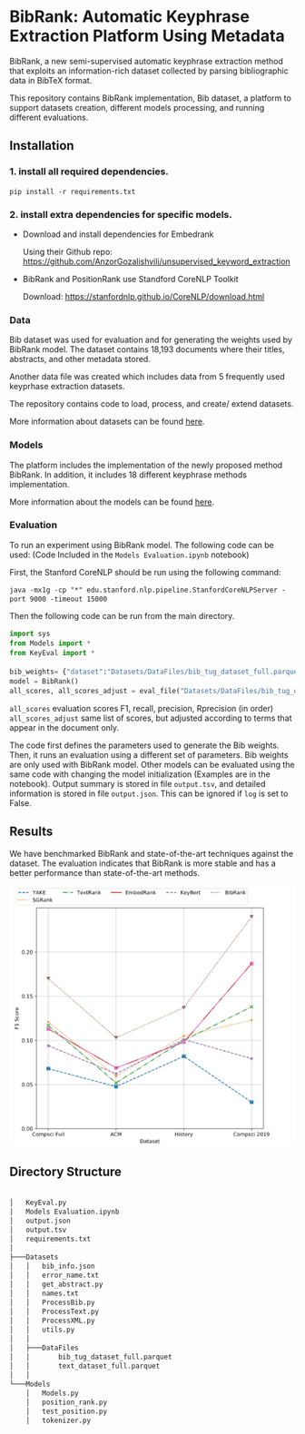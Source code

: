 # BibRank: Automatic Keyphrase Extraction Platform Using Metadata

BibRank, a new semi-supervised automatic keyphrase extraction method that exploits an information-rich dataset collected by parsing bibliographic data in BibTeX format.

This repository contains BibRank implementation, Bib dataset, a platform to support datasets creation, different models processing, and running different evaluations. 


## Installation 

### 1. install all required dependencies. 

```
pip install -r requirements.txt
```
### 2. install extra dependencies for specific models. 

- Download and install dependencies for Embedrank

    Using their Github repo: https://github.com/AnzorGozalishvili/unsupervised_keyword_extraction


- BibRank and PositionRank use Standford CoreNLP Toolkit

    Download: https://stanfordnlp.github.io/CoreNLP/download.html

### Data 

Bib dataset was used for evaluation and for generating the weights used by BibRank model. The dataset contains 18,193 documents where their titles, abstracts, and other metadata stored. 

Another data file was created which includes data from 5 frequently used keyprhase extraction datasets. 

The repository contains code to load, process, and create/ extend datasets. 

More information about datasets can be found [here](Datasets/README.md). 


### Models 
The platform includes the implementation of the newly proposed method BibRank.  In addition, it includes  18 different keyphrase methods implementation. 

More information about the models can be found [here](Models/README.md). 

### Evaluation

To run an experiment using BibRank model. The following code can be used: (Code Included in the `Models Evaluation.ipynb` notebook)

First, the Stanford CoreNLP should be run using the following command:
```
java -mx1g -cp "*" edu.stanford.nlp.pipeline.StanfordCoreNLPServer -port 9000 -timeout 15000

```

Then the following code can be run from the main directory. 
```python
import sys
from Models import *
from KeyEval import *

bib_weights= {"dataset":"Datasets/DataFiles/bib_tug_dataset_full.parquet", "year1":1980, "year2":1986, "types":["compsci"]} #Defines weights data parameters 
model = BibRank()
all_scores, all_scores_adjust = eval_file("Datasets/DataFiles/bib_tug_dataset_full.parquet", model,model_param = ["weights from 1980 1986"] ,year1=1988, year2=1990, types=["compsci"] , bib_weights=bib_weights, log=True)

```

`all_scores` evaluation scores F1, recall, precision, Rprecision (in order)
`all_scores_adjust` same list of scores, but adjusted according to terms that appear in the document only. 

The code first defines the parameters used to generate the Bib weights. Then, it runs an evaluation using a different set of parameters. 
Bib weights are only used with BibRank model. Other models can be evaluated using the same code with changing the model initialization (Examples are in the notebook). 
Output summary is stored in file `output.tsv`, and detailed information is stored in file `output.json`. This can be ignored if `log` is set to False. 

## Results 

We have benchmarked BibRank and state-of-the-art techniques against the dataset. The evaluation indicates that BibRank is more stable and has a better performance than state-of-the-art methods.

![Experiments Summary"](res.png "Experiments Summary")

## Directory Structure
```

│   KeyEval.py
|   Models Evaluation.ipynb
│   output.json
│   output.tsv
│   requirements.txt
│
├───Datasets
│   │   bib_info.json
│   │   error_name.txt
│   │   get_abstract.py
│   │   names.txt
│   │   ProcessBib.py
│   │   ProcessText.py
│   │   ProcessXML.py
│   │   utils.py
│   │
│   ├───DataFiles
│   │       bib_tug_dataset_full.parquet
│   │       text_dataset_full.parquet
│   │
└───Models
    │   Models.py
    │   position_rank.py
    │   test_position.py
    │   tokenizer.py
    
```